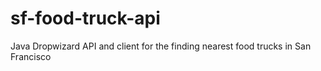 # sf-food-truck-api
Java Dropwizard API and client for the finding nearest food trucks in San Francisco

